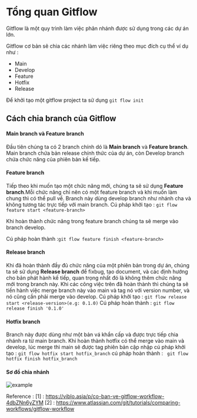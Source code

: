 # Tổng quan Gitflow
Gitflow là một quy trình làm việc phân nhánh được sử dụng trong các dự án lớn.

Gitflow cơ bản sẽ chia các nhánh làm việc riêng theo mục đích cụ thể ví dụ như :
- Main
- Develop
- Feature
- Hotfix
- Release

 Để khởi tạo một gitflow project ta sử dụng `git flow init`

## Cách chia branch của Gitflow
#### Main branch và Feature branch
Đầu tiên chúng ta có 2 branch chính dó là **Main branch** và **Feature branch**. Main branch chứa bản release chính thức của dự án, còn Develop branch chứa chức năng của phiên bản kế tiếp.
#### Feature branch
Tiếp theo khi muốn tạo một chức năng mới, chúng ta sẽ sử dụng **Feature branch**.Mỗi chức năng chỉ nên có một feature branch và khi muốn làm chung thì có thể pull về. Branch này dùng develop branch như nhánh cha và không tương tác trực tiếp với main branch.
 Cú pháp khởi tạo : `git flow feature start <feature-branch>` 

Khi hoàn thành chức năng trong feature branch chúng ta sẽ merge vào branch develop.

Cú pháp hoàn thành :`git flow feature finish <feature-branch>`
#### Release branch
Khi đã hoàn thành đầy đủ chức năng của một phiên bản trong dự án, chúng ta sẽ sử dụng **Release branch** để fixbug, tạo document, và các định hướng cho bản phát hành kế tiếp, quan trọng nhất đó là không thêm chức năng mới trong branch này. Khi các công việc trên đã hoàn thành thì chúng ta sẽ tiến hành việc merge branch này vào main và tag nó với version number, và nó cũng cần phải merge vào develop.
Cú pháp khởi tạo : `git flow release start <release-version>(e.g: 0.1.0)`
Cú pháp hoàn thành : `git flow release finish '0.1.0'`

#### Hotfix branch
Branch này được dùng như một bản vá khẩn cấp và được trực tiếp chia nhánh ra từ main branch. Khi hoàn thành hotfix có thể merge vào main và develop, lúc merge thì main sẽ được tag phiên bản cập nhập
cú pháp khởi tạo : `git flow hotfix start hotfix_branch`
cú pháp hoàn thành : ` git flow hotfix finish hotfix_branch`

#### Sơ đồ chia nhánh
![example](https://wac-cdn.atlassian.com/dam/jcr:cc0b526e-adb7-4d45-874e-9bcea9898b4a/04%20Hotfix%20branches.svg?cdnVersion=447 "Sơ đồ chia nhánh")

Reference : 
[1] : https://viblo.asia/p/co-ban-ve-gitflow-workflow-4dbZNn6yZYM
[2] : https://www.atlassian.com/git/tutorials/comparing-workflows/gitflow-workflow